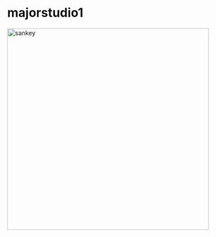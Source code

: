 # majorstudio1
<img width="464" alt="sankey" src="https://github.com/user-attachments/assets/20335b91-98b3-4ce4-84e7-5001ba566986">

